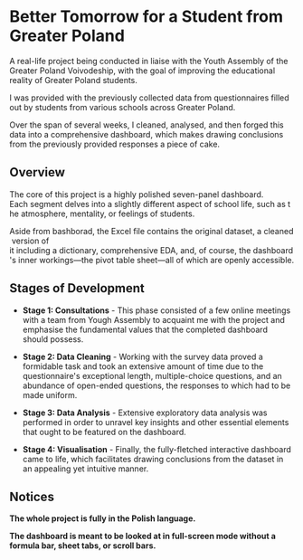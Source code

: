 # Better Tomorrow for a Student from Greater Poland

A real-life project being conducted in liaise with the Youth Assembly of the Greater Poland Voivodeship, with the goal of improving the educational reality of Greater Poland students.

I was provided with the previously collected data from questionnaires filled out by students from various schools across Greater Poland.

Over the span of several weeks, I cleaned, analysed, and then forged this data into a comprehensive dashboard, which makes drawing conclusions from the previously provided responses a piece of cake.

## Overview

The core of this project is a highly polished seven-panel dashboard. Each segment delves into a slightly different aspect of school life, such as the atmosphere, mentality, or feelings of students.

Aside from bashborad, the Excel file contains the original dataset, a cleaned version of it including a dictionary, comprehensive EDA, and, of course, the dashboard's inner workings—the pivot table sheet—all of which are openly accessible.

## Stages of Development

- **Stage 1: Consultations** - This phase consisted of a few online meetings with a team from Yough Assembly to acquaint me with the project and emphasise the fundamental values that the completed dashboard should possess.

- **Stage 2: Data Cleaning** - Working with the survey data proved a formidable task and took an extensive amount of time due to the questionnaire's exceptional length, multiple-choice questions, and an abundance of open-ended questions, the responses to which had to be made uniform.

- **Stage 3: Data Analysis** - Extensive exploratory data analysis was performed in order to unravel key insights and other essential elements that ought to be featured on the dashboard.

- **Stage 4: Visualisation** - Finally, the fully-fletched interactive dashboard came to life, which facilitates drawing conclusions from the dataset in an appealing yet intuitive manner.

## Notices

**The whole project is fully in the Polish language.**

**The dashboard is meant to be looked at in full-screen mode without a formula bar, sheet tabs, or scroll bars.**
